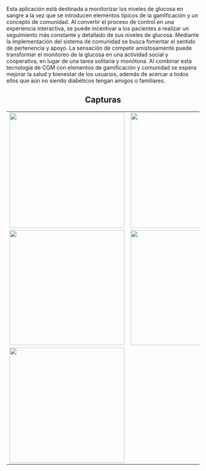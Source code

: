 <p>Esta aplicación está destinada a monitorizar los niveles de glucosa en sangre a la vez que 
se introducen elementos típicos de la gamificación y un concepto de comunidad. 
Al convertir el proceso de control en una experiencia interactiva, se puede incentivar a 
los pacientes a realizar un seguimiento más constante y detallado de sus niveles de 
glucosa. 
Mediante la implementación del sistema de comunidad se busca fomentar el sentido de 
pertenencia y apoyo. La sensación de competir amistosamente puede transformar el 
monitoreo de la glucosa en una actividad social y cooperativa, en lugar de una tarea 
solitaria y monótona. 
Al combinar esta tecnología de CGM con elementos de gamificación y comunidad se 
espera mejorar la salud y bienestar de los usuarios, además de acercar a todos ellos que 
aún no siendo diabéticos tengan amigos o familiares.</p>

<div align="center">
  <h2>Capturas</h2>
  <table>
    <tr>
      <td><img src="https://github.com/user-attachments/assets/13224fe7-e2d9-4bfb-84b9-7d5e034d9239" width="300"/></td>
      <td><img src="https://github.com/user-attachments/assets/fbeaf56d-7fa9-403b-b2c5-168d5c345ab7" width="300"/></td>
      <td><img src="https://github.com/user-attachments/assets/a32a71b3-69e0-445f-999f-d1580d27bd21" width="300"/></td>
    </tr>
    <tr>
      <td><img src="https://github.com/user-attachments/assets/c5e522da-83fe-4b7c-90ce-9e3871f42bee" width="300"/></td>
      <td><img src="https://github.com/user-attachments/assets/4546c8fe-a76b-49b4-8506-04c025f390e7" width="300"/></td>
      <td><img src="https://github.com/user-attachments/assets/e48ed8aa-e961-4333-9b53-56e638063566" width="300"/></td>
    </tr>
    <tr>
      <td><img src="https://github.com/user-attachments/assets/7bcec266-f892-47b5-8e72-87a7ae9f0bc6" width="300"/></td>
    </tr>
  </table>
</div>

